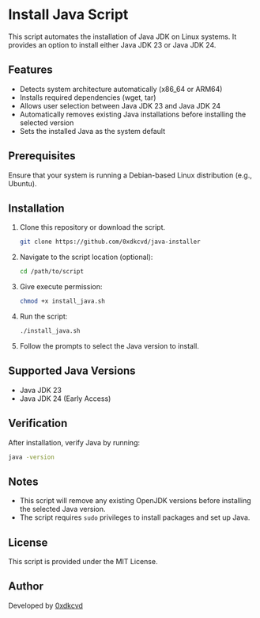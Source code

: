 # Install Java Script

This script automates the installation of Java JDK on Linux systems. It provides an option to install either Java JDK 23 or Java JDK 24.

## Features
- Detects system architecture automatically (x86_64 or ARM64)
- Installs required dependencies (wget, tar)
- Allows user selection between Java JDK 23 and Java JDK 24
- Automatically removes existing Java installations before installing the selected version
- Sets the installed Java as the system default

## Prerequisites
Ensure that your system is running a Debian-based Linux distribution (e.g., Ubuntu).

## Installation
1. Clone this repository or download the script.
   ```bash
   git clone https://github.com/0xdkcvd/java-installer
   ```
3. Navigate to the script location (optional):
   ```bash
   cd /path/to/script
   ```
4. Give execute permission:
   ```bash
   chmod +x install_java.sh
   ```
5. Run the script:
   ```bash
   ./install_java.sh
   ```
6. Follow the prompts to select the Java version to install.

## Supported Java Versions
- Java JDK 23
- Java JDK 24 (Early Access)

## Verification
After installation, verify Java by running:
```bash
java -version
```

## Notes
- This script will remove any existing OpenJDK versions before installing the selected Java version.
- The script requires `sudo` privileges to install packages and set up Java.

## License
This script is provided under the MIT License.

## Author
Developed by [0xdkcvd](https://github.com/0xdkcvd)
